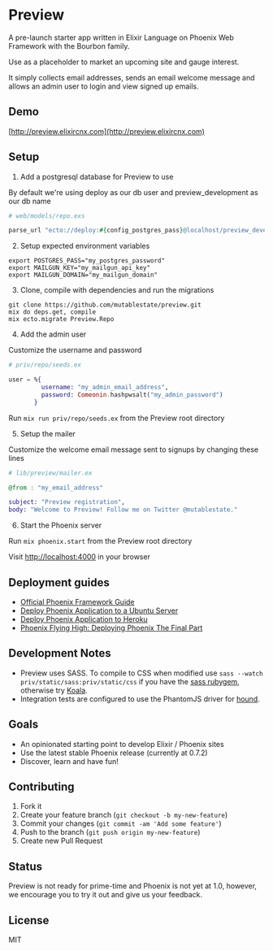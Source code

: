 # Preview

A pre-launch starter app written in Elixir Language on Phoenix Web Framework with the Bourbon family.

Use as a placeholder to market an upcoming site and gauge interest.

It simply collects email addresses, sends an email welcome message and allows
an admin user to login and view signed up emails.

## Demo

[http://preview.elixircnx.com](http://preview.elixircnx.com)

## Setup

1. Add a postgresql database for Preview to use

  By default we're using deploy as our db user and preview_development as our db name

  ```elixir    
  # web/models/repo.exs

  parse_url "ecto://deploy:#{config_postgres_pass}@localhost/preview_development"
  ```

2. Setup expected environment variables

  ```
  export POSTGRES_PASS="my_postgres_password"
  export MAILGUN_KEY="my_mailgun_api_key"
  export MAILGUN_DOMAIN="my_mailgun_domain"
  ```

3. Clone, compile with dependencies and run the migrations

  ```
  git clone https://github.com/mutablestate/preview.git
  mix do deps.get, compile
  mix ecto.migrate Preview.Repo
  ```

4. Add the admin user

  Customize the username and password

  ```elixir
  # priv/repo/seeds.ex

  user = %{
           username: "my_admin_email_address",
           password: Comeonin.hashpwsalt("my_admin_password")
         }
  ```

  Run `mix run priv/repo/seeds.ex` from the Preview root directory

5. Setup the mailer

  Customize the welcome email message sent to signups by changing these lines

  ```elixir    
  # lib/preview/mailer.ex

  @from : "my_email_address"

  subject: "Preview registration",
  body: "Welcome to Preview! Follow me on Twitter @mutablestate."
  ```

6. Start the Phoenix server

  Run `mix phoenix.start` from the Preview root directory

  Visit [http://localhost:4000](http://localhost:4000) in your browser

## Deployment guides

- [Official Phoenix Framework Guide](http://www.phoenixframework.org/v0.7.2/docs/deployment)
- [Deploy Phoenix Application to a Ubuntu Server](http://learnelixir.com/blog/2014/10/16/deploy-phoenix-application-to-a-ubuntu-server/)
- [Deploy Phoenix Application to Heroku](http://learnelixir.com/blog/2014/10/15/deploy-phonenix-application-to-heroku-server/)
- [Phoenix Flying High: Deploying Phoenix The Final Part](http://www.elixirdose.com/post/phoenix-flying-high-deploying-phoenix-the-final-part)

## Development Notes

- Preview uses SASS. To compile to CSS when modified use `sass --watch priv/static/sass:priv/static/css` if you have the [sass rubygem](http://rubygems.org/gems/sass), otherwise try [Koala](http://koala-app.com).
- Integration tests are configured to use the PhantomJS driver for [hound](https://github.com/HashNuke/hound).

## Goals

- An opinionated starting point to develop Elixir / Phoenix sites
- Use the latest stable Phoenix release (currently at 0.7.2)
- Discover, learn and have fun!

## Contributing

1. Fork it
2. Create your feature branch (`git checkout -b my-new-feature`)
3. Commit your changes (`git commit -am 'Add some feature'`)
4. Push to the branch (`git push origin my-new-feature`)
5. Create new Pull Request

## Status

Preview is not ready for prime-time and Phoenix is not yet at 1.0, however, we encourage you to try it out and give us your feedback.

## License
MIT
